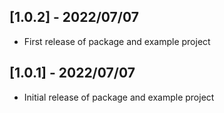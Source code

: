 ## [1.0.2] - 2022/07/07

* First release of package and example project

## [1.0.1] - 2022/07/07

* Initial release of package and example project